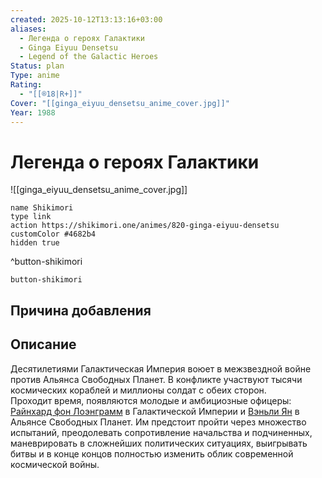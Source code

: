 ```yaml
---
created: 2025-10-12T13:13:16+03:00
aliases:
  - Легенда о героях Галактики
  - Ginga Eiyuu Densetsu
  - Legend of the Galactic Heroes
Status: plan
Type: anime
Rating:
  - "[[®️18|R+]]"
Cover: "[[ginga_eiyuu_densetsu_anime_cover.jpg]]"
Year: 1988
---
```


# Легенда о героях Галактики

![[ginga_eiyuu_densetsu_anime_cover.jpg]]



```button
name Shikimori
type link
action https://shikimori.one/animes/820-ginga-eiyuu-densetsu
customColor #4682b4
hidden true
```
^button-shikimori





`button-shikimori`

## Причина добавления




## Описание

Десятилетиями Галактическая Империя воюет в межзвездной войне против Альянса Свободных Планет. В конфликте участвуют тысячи космических кораблей и миллионы солдат с обеих сторон.  
Проходит время, появляются молодые и амбициозные офицеры: [Райнхард фон Лоэнграмм](https://shikimori.one/characters/3066-reinhard-von-lohengramm) в Галактической Империи и [Вэньли Ян](https://shikimori.one/characters/2780-wen-li-yang) в Альянсе Свободных Планет. Им предстоит пройти через множество испытаний, преодолевать сопротивление начальства и подчиненных, маневрировать в сложнейших политических ситуациях, выигрывать битвы и в конце концов полностью изменить облик современной космической войны.
